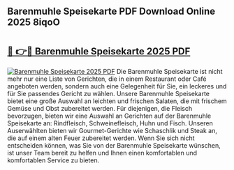 ## Barenmuhle Speisekarte PDF Download Online 2025 8iqoO

# <h2><a href="http://gcdad4.nevu.top/?p=Barenmuhle+Speisekarte">🔗 👉🔴 Barenmuhle Speisekarte 2025 PDF</a></h2>

[![Barenmuhle Speisekarte 2025 PDF](https://i.imgur.com/dBaPXMq.png)](http://gcdad4.nevu.top/?p=Barenmuhle+Speisekarte)
Die Barenmuhle Speisekarte ist nicht mehr nur eine Liste von Gerichten, die in einem Restaurant oder Café angeboten werden, sondern auch eine Gelegenheit für Sie, ein leckeres und für Sie passendes Gericht zu wählen. Unsere Barenmuhle Speisekarte bietet eine große Auswahl an leichten und frischen Salaten, die mit frischem Gemüse und Obst zubereitet werden. Für diejenigen, die Fleisch bevorzugen, bieten wir eine Auswahl an Gerichten auf der Barenmuhle Speisekarte an: Rindfleisch, Schweinefleisch, Huhn und Fisch. Unseren Auserwählten bieten wir Gourmet-Gerichte wie Schaschlik und Steak an, die auf einem alten Feuer zubereitet werden. Wenn Sie sich nicht entscheiden können, was Sie von der Barenmuhle Speisekarte wünschen, ist unser Team bereit zu helfen und Ihnen einen komfortablen und komfortablen Service zu bieten.
